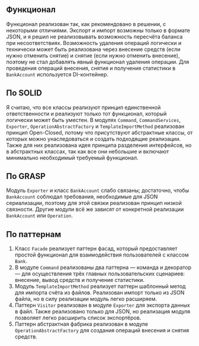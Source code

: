 ## Функционал

Функционал реализован так, как рекомендовано в решении, с некоторыми отличиями. Экспорт и импорт возможны только в формате JSON, и я решил не реализовывать возможность пересчёта баланса при несоответствиях. Возможность удаления операций логически и технически может быть реализована через внесение средств (если нужно отменить снятие) и снятие (если нужно отменить внесение), поэтому не стал добавлять явный функционал удаления операции. Для проведения операций внесения, снятия и получения статистики в `BankAccount` используется DI-контейнер.

## По SOLID

Я считаю, что все классы реализуют принцип единственной ответственности и реализуют только тот функционал, который логически может быть уместен. В модулях `Command`, `CommandServices`, `Exporter`, `OperationAbstractFactory` и `TemplateImportMethod` реализован принцип Open-Closed, потому что присутствуют абстрактные классы, от которых можно унаследоваться и создать подходящие реализации. Также для них реализована идея принципа разделения интерфейсов, но в абстрактных классах, так как все они небольшие и включают минимально необходимый требуемый функционал.

## По GRASP

Модуль `Exporter` и класс `BankAccount` слабо связаны; достаточно, чтобы `BankAccount` соблюдал требования, необходимые для JSON сериализации, поэтому для этой связки реализован принцип низкой связности. Другие модули всё же зависят от конкретной реализации `BankAccount` или `Operation`.

## По паттернам

1. Класс `Facade` реализует паттерн фасад, который предоставляет простой функционал для взаимодействия пользователей с классом `Bank`.
2. В модуле `Command` реализованы два паттерна — команда и декоратор — для осуществления трёх главных пользовательских сценариев: внесение, вывод средств и получение статистики.
3. Модуль `TemplateImportMethod` реализует паттерн шаблонный метод для импорта счёта из файлов. Реализован импорт только из JSON файла, но в силу реализации модуль легко расширяем.
4. Паттерн `Visitor` реализован в модуле `Exporter` для экспорта данных в файл. Также реализовано только для JSON, но реализация модуля позволяет легко расширить список экспортёров.
5. Паттерн абстрактная фабрика реализован в модуле `OperationAbstractFactory` для создания операций внесения и снятия средств.
